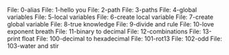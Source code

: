 File: 0-alias
File: 1-hello you
File: 2-path
File: 3-paths
File: 4-global variables
File: 5-local variables
File: 6-create local variable
File: 7-create global variable
File: 8-true knowledge
File: 9-divide and rule
File: 10-love exponent breath
File: 11-binary to decimal
File: 12-combinations
File: 13-print float
File: 100-decimal to hexadecimal
File: 101-rot13
File: 102-odd
File: 103-water and stir
